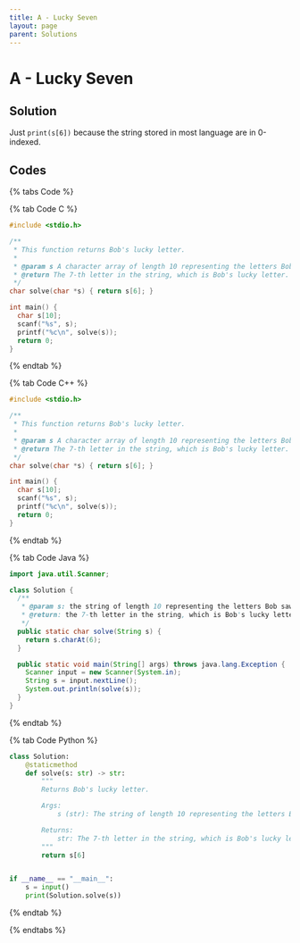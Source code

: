 ```yaml
---
title: A - Lucky Seven
layout: page
parent: Solutions
---
```


# A - Lucky Seven

## Solution

Just `print(s[6])` because the string stored in most language are in 0-indexed.

## Codes

{% tabs Code %}

{% tab Code C %}
```c
#include <stdio.h>

/**
 * This function returns Bob's lucky letter.
 *
 * @param s A character array of length 10 representing the letters Bob saw.
 * @return The 7-th letter in the string, which is Bob's lucky letter.
 */
char solve(char *s) { return s[6]; }

int main() {
  char s[10];
  scanf("%s", s);
  printf("%c\n", solve(s));
  return 0;
}
```
{% endtab %}

{% tab Code C++ %}
```cpp
#include <stdio.h>

/**
 * This function returns Bob's lucky letter.
 *
 * @param s A character array of length 10 representing the letters Bob saw.
 * @return The 7-th letter in the string, which is Bob's lucky letter.
 */
char solve(char *s) { return s[6]; }

int main() {
  char s[10];
  scanf("%s", s);
  printf("%c\n", solve(s));
  return 0;
}
```
{% endtab %}

{% tab Code Java %}
```java
import java.util.Scanner;

class Solution {
  /**
   * @param s: the string of length 10 representing the letters Bob saw
   * @return: the 7-th letter in the string, which is Bob's lucky letter
   */
  public static char solve(String s) {
    return s.charAt(6);
  }

  public static void main(String[] args) throws java.lang.Exception {
    Scanner input = new Scanner(System.in);
    String s = input.nextLine();
    System.out.println(solve(s));
  }
}
```
{% endtab %}

{% tab Code Python %}
```python
class Solution:
    @staticmethod
    def solve(s: str) -> str:
        """
        Returns Bob's lucky letter.

        Args:
            s (str): The string of length 10 representing the letters Bob saw.

        Returns:
            str: The 7-th letter in the string, which is Bob's lucky letter.
        """
        return s[6]


if __name__ == "__main__":
    s = input()
    print(Solution.solve(s))
```
{% endtab %}

{% endtabs %}
